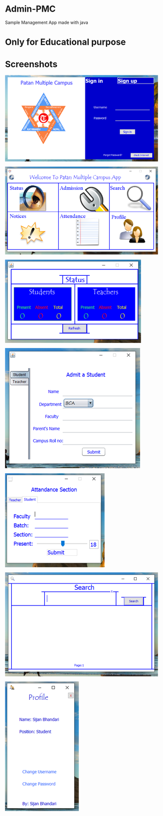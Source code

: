# Admin-PMC
Sample Management App made with java
# Only for Educational purpose

# Screenshots

![](login-screenshot.PNG)

![](Home-Screenshot.PNG)

![](Status-screenshot.png)

![](Admission-screenshot.PNG)

![](Attendance-screenshot.PNG)

![](Search-screenshot.PNG)

![](Profile-screenshot.PNG)
